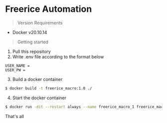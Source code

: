# Freerice Automation

> Version Requirements  
- Docker v20.10.14

> Getting started

1. Pull this repository  
2. Write .env file according to the format below
```env
USER_NAME = 
USER_PW = 
```
3. Build a docker container
```sh
$ docker build -t freerice_macro:1.0 ./
```
4. Start the docker container
```sh
$ docker run -dit --restart always --name freerice_macro_1 freerice_macro:1.0
```

That's all